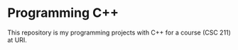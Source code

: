 # Programming C++
This repository is my programming projects with C++ for a course (CSC 211) at URI.

